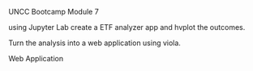 UNCC Bootcamp Module 7

using Jupyter Lab create a ETF analyzer app and hvplot the outcomes.

Turn the analysis into a web application using viola.

Web Application 
